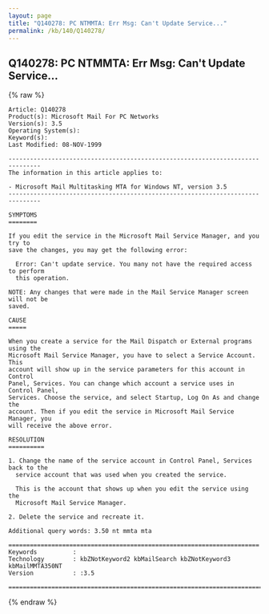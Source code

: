 ```yaml
---
layout: page
title: "Q140278: PC NTMMTA: Err Msg: Can't Update Service..."
permalink: /kb/140/Q140278/
---
```


## Q140278: PC NTMMTA: Err Msg: Can't Update Service...

{% raw %}

	Article: Q140278
	Product(s): Microsoft Mail For PC Networks
	Version(s): 3.5
	Operating System(s): 
	Keyword(s): 
	Last Modified: 08-NOV-1999
	
	-------------------------------------------------------------------------------
	The information in this article applies to:
	
	- Microsoft Mail Multitasking MTA for Windows NT, version 3.5 
	-------------------------------------------------------------------------------
	
	SYMPTOMS
	========
	
	If you edit the service in the Microsoft Mail Service Manager, and you try to
	save the changes, you may get the following error:
	
	  Error: Can't update service. You many not have the required access to perform
	  this operation.
	
	NOTE: Any changes that were made in the Mail Service Manager screen will not be
	saved.
	
	CAUSE
	=====
	
	When you create a service for the Mail Dispatch or External programs using the
	Microsoft Mail Service Manager, you have to select a Service Account. This
	account will show up in the service parameters for this account in Control
	Panel, Services. You can change which account a service uses in Control Panel,
	Services. Choose the service, and select Startup, Log On As and change the
	account. Then if you edit the service in Microsoft Mail Service Manager, you
	will receive the above error.
	
	RESOLUTION
	==========
	
	1. Change the name of the service account in Control Panel, Services back to the
	  service account that was used when you created the service.
	
	  This is the account that shows up when you edit the service using the
	  Microsoft Mail Service Manager.
	
	2. Delete the service and recreate it.
	
	Additional query words: 3.50 nt mmta mta
	
	======================================================================
	Keywords          :  
	Technology        : kbZNotKeyword2 kbMailSearch kbZNotKeyword3 kbMailMMTA350NT
	Version           : :3.5
	
	=============================================================================
	

{% endraw %}
